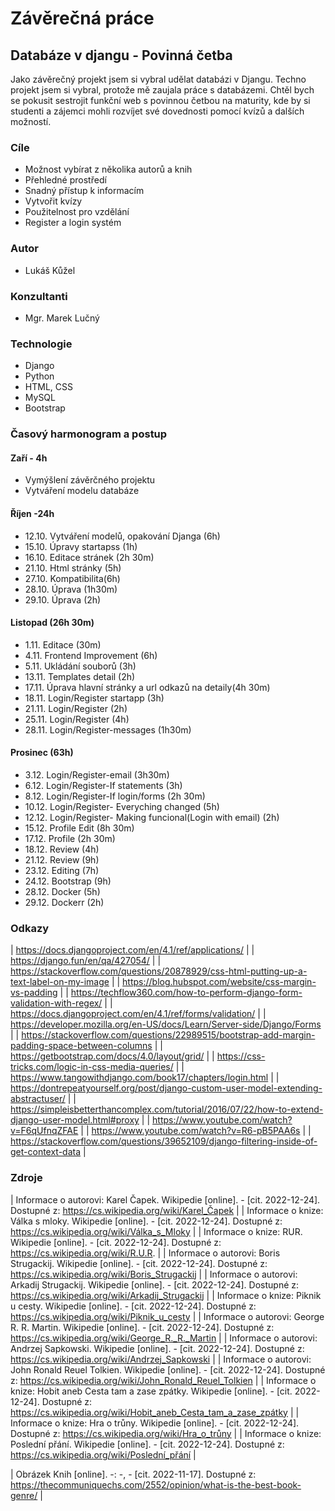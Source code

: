 # Závěrečná práce
## Databáze v djangu - Povinná četba
Jako závěrečný projekt jsem si vybral udělat databázi v Djangu. Techno projekt jsem si vybral, protože mě zaujala práce s databázemi. Chtěl bych se pokusit sestrojit funkční web s povinnou četbou na maturity, kde by si studenti a zájemci mohli rozvíjet své dovednosti pomocí kvízů a dalších možností. 
### Cíle
- Možnost vybírat z několika autorů a knih
- Přehledné prostředí
- Snadný přístup k informacím
- Vytvořit kvízy
- Použitelnost pro vzdělání
- Register a login systém

### Autor
- Lukáš Kůžel
### Konzultanti
- Mgr. Marek Lučný

### Technologie
- Django
- Python
- HTML, CSS
- MySQL
- Bootstrap

### Časový harmonogram a postup
#### Zaří - 4h
- Vymýšlení závěrčného projektu 
- Vytváření modelu databáze
#### Říjen -24h
- 12.10. Vytváření modelů, opakování Djanga (6h)
- 15.10. Úpravy startapss (1h)
- 16.10. Editace stránek (2h 30m)
- 21.10. Html stránky (5h)
- 27.10. Kompatibilita(6h)
- 28.10. Úprava (1h30m)
- 29.10. Úprava (2h)
#### Listopad (26h 30m)
- 1.11. Editace (30m)
- 4.11. Frontend Improvement (6h)
- 5.11. Ukládání souborů (3h)
- 13.11. Templates detail (2h)
- 17.11. Úprava hlavní stránky a url odkazů na detaily(4h 30m)
- 18.11. Login/Register startapp (3h)
- 21.11. Login/Register (2h)
- 25.11. Login/Register (4h)
- 28.11. Login/Register-messages (1h30m)
#### Prosinec (63h)
- 3.12. Login/Register-email (3h30m)
- 6.12. Login/Register-If statements (3h)
- 8.12. Login/Register-If login/forms (2h 30m)
- 10.12. Login/Register- Everyching changed (5h)
- 12.12. Login/Register- Making funcional(Login with email) (2h)
- 15.12. Profile Edit (8h 30m)
- 17.12. Profile (2h 30m)
- 18.12. Review (4h)
- 21.12. Review (9h)
- 23.12. Editing (7h)
- 24.12. Bootstrap (9h)
- 28.12. Docker (5h)
- 29.12. Dockerr (2h)

### Odkazy
| https://docs.djangoproject.com/en/4.1/ref/applications/ |
| https://django.fun/en/qa/427054/ |
| https://stackoverflow.com/questions/20878929/css-html-putting-up-a-text-label-on-my-image |
| https://blog.hubspot.com/website/css-margin-vs-padding |
| https://techflow360.com/how-to-perform-django-form-validation-with-regex/ |
| https://docs.djangoproject.com/en/4.1/ref/forms/validation/ |
| https://developer.mozilla.org/en-US/docs/Learn/Server-side/Django/Forms |
| https://stackoverflow.com/questions/22989515/bootstrap-add-margin-padding-space-between-columns |
| https://getbootstrap.com/docs/4.0/layout/grid/ |
| https://css-tricks.com/logic-in-css-media-queries/ |
| https://www.tangowithdjango.com/book17/chapters/login.html |
| https://dontrepeatyourself.org/post/django-custom-user-model-extending-abstractuser/ |
| https://simpleisbetterthancomplex.com/tutorial/2016/07/22/how-to-extend-django-user-model.html#proxy | 
| https://www.youtube.com/watch?v=F6qUfnqZFAE |
| https://www.youtube.com/watch?v=R6-pB5PAA6s |
| https://stackoverflow.com/questions/39652109/django-filtering-inside-of-get-context-data |

### Zdroje
| Informace o autorovi: Karel Čapek. Wikipedie [online]. - [cit. 2022-12-24]. Dostupné z: https://cs.wikipedia.org/wiki/Karel_Čapek |
| Informace o knize: Válka s mloky. Wikipedie [online]. - [cit. 2022-12-24]. Dostupné z: https://cs.wikipedia.org/wiki/Válka_s_Mloky |
| Informace o knize: RUR. Wikipedie [online]. - [cit. 2022-12-24]. Dostupné z: https://cs.wikipedia.org/wiki/R.U.R. |
| Informace o autorovi: Boris Strugackij. Wikipedie [online]. - [cit. 2022-12-24]. Dostupné z: https://cs.wikipedia.org/wiki/Boris_Strugackij |
| Informace o autorovi: Arkadij Strugackij. Wikipedie [online]. - [cit. 2022-12-24]. Dostupné z: https://cs.wikipedia.org/wiki/Arkadij_Strugackij |
| Informace o knize: Piknik u cesty. Wikipedie [online]. - [cit. 2022-12-24]. Dostupné z: https://cs.wikipedia.org/wiki/Piknik_u_cesty |
| Informace o autorovi: George R. R. Martin. Wikipedie [online]. - [cit. 2022-12-24]. Dostupné z: https://cs.wikipedia.org/wiki/George_R._R._Martin |
| Informace o autorovi: Andrzej Sapkowski. Wikipedie [online]. - [cit. 2022-12-24]. Dostupné z: https://cs.wikipedia.org/wiki/Andrzej_Sapkowski | 
| Informace o autorovi: John Ronald Reuel Tolkien. Wikipedie [online]. - [cit. 2022-12-24]. Dostupné z: https://cs.wikipedia.org/wiki/John_Ronald_Reuel_Tolkien |
| Informace o knize: Hobit aneb Cesta tam a zase zpátky. Wikipedie [online]. - [cit. 2022-12-24]. Dostupné z: https://cs.wikipedia.org/wiki/Hobit_aneb_Cesta_tam_a_zase_zpátky |
| Informace o knize: Hra o trůny. Wikipedie [online]. - [cit. 2022-12-24]. Dostupné z: https://cs.wikipedia.org/wiki/Hra_o_trůny |
| Informace o knize: Poslední přání. Wikipedie [online]. - [cit. 2022-12-24]. Dostupné z: https://cs.wikipedia.org/wiki/Poslední_přání |

| Obrázek Knih [online]. -: -, - [cit. 2022-11-17]. Dostupné z: https://thecommuniquechs.com/2552/opinion/what-is-the-best-book-genre/ |

